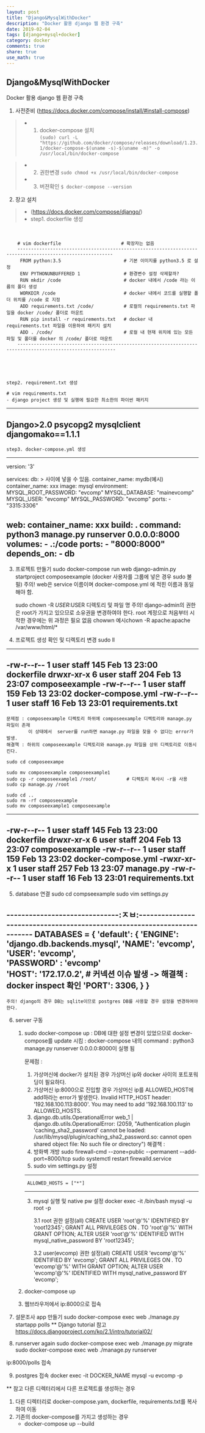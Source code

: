 ```yaml
---
layout: post
title: "Django&MysqlWithDocker"
description: "Docker 활용 django 웹 환경 구축"
date: 2019-02-04
tags: [django+mysql+docker]
category: docker
comments: true
share: true
use_math: true
---
```


## Django&MysqlWithDocker
Docker 활용 django 웹 환경 구축


1. 사전준비 (https://docs.docker.com/compose/install/#install-compose)
> * 1. docker-compose 설치  
        ```
            (sudo) curl -L "https://github.com/docker/compose/releases/download/1.23.1/docker-compose-$(uname -s)-$(uname -m)" -o /usr/local/bin/docker-compose
        ```
        
> * 2. 권한변경
    ```
        sudo chmod +x /usr/local/bin/docker-compose
    ```    
> * 3. 버젼확인
    ```
        $ docker-compose --version
    ```
    

2. 장고 설치
> * (https://docs.docker.com/compose/django/)
> * step1. dockerfile 생성

<br>

        # vim dockerfile                      # 확장자는 없음
        ---------------------------------------------------------------------------------------------------------
         FROM python:3.5                       # 기본 이미지를 python3.5 로 설정
         ENV PYTHONUNBUFFERED 1                # 환경변수 설정 삭제할까?
         RUN mkdir /code                       # docker 내에서 /code 라는 이름의 폴더 생성
         WORKDIR /code                         # docker 내에서 코드를 실행할 폴더 위치를 /code 로 지정
         ADD requirements.txt /code/           # 로컬의 requirements.txt 파일을 docker /code/ 폴더로 마운트
         RUN pip install -r requirements.txt   # docker 내 requirements.txt 파일을 이용하여 패키지 설치
         ADD . /code/                          # 로컬 내 현재 위치에 있는 모든 파일 및 폴더를 docker 의 /code/ 폴더로 마운트
        ----------------------------------------------------------------------------------------------------------

    



    step2. requirement.txt 생성

    # vim requirements.txt
    - django project 생성 및 실행에 필요한 최소한의 파이썬 패키지
------------------------------------------------------------------------------------------------------------
 Django>2.0
 psycopg2
 mysqlclient
 djangomako==1.1.1
------------------------------------------------------------------------------------------------------------

    step3. docker-compose.yml 생성

-------------------------------------------------------------------------------------------------------------
version: '3'

services:
  db:                        > 사이에 넣을 수 있음. container_name: mydb(예시)
    container_name: xxx
    image: mysql
    environment:
        MYSQL_ROOT_PASSWORD: "evcomp"
        MYSQL_DATABASE: "mainevcomp"
        MYSQL_USER: "evcomp"
        MYSQL_PASSWORD: "evcomp"
    ports:
      - "3315:3306"

  web:
    container_name: xxx
    build: .
    command: python3 manage.py runserver 0.0.0.0:8000
    volumes:
      - .:/code
    ports:
      - "8000:8000"
    depends_on:
      - db
-------------------------------------------------------------------------------------------------------------------

3. 프로젝트 만들기
    sudo docker-compose run web django-admin.py startproject composeexample (docker 사용자를 그룹에 넣은 경우 sudo 불필)
        주의! web은 service 이름이며 docker-compose.yml 에 적힌 이름과 동일해야 함.

    sudo chown -R $USER:$USER 디렉토리 및 파일 명
        주의! django-admin의 권한은 root가 가지고 있으므로 소유권을 변경하여야 한다.
              root 계정으로 처음부터 시작한 경우에는 위 과정은 필요 없음
            chowwn 예시chown -R apache:apache /var/www/html/*
4. 프로젝트 생성 확인 및 디렉토리 변경
    sudo ll
------------------------------------------------------------------------------------------------
-rw-r--r--  1 user  staff  145 Feb 13 23:00 dockerfile
drwxr-xr-x  6 user  staff  204 Feb 13 23:07 composeexample
-rw-r--r--  1 user  staff  159 Feb 13 23:02 docker-compose.yml
-rw-r--r--  1 user  staff   16 Feb 13 23:01 requirements.txt
------------------------------------------------------------------------------------------------
    문제점 : composeexample 디렉토리 하위에 composeexample 디렉토리와 manage.py 파일이 존재
            이 상태에서  server를 run하면 manage.py 파일을 찾을 수 없다는 error가 발생.
    해결책 : 하위의 composeexample 디렉토리와 manage.py 파일을 상위 디렉토리로 이동시킨다.

    sudo cd composeexampe

    sudo mv composeexample composeexample1
    sudo cp -r composeexample1 /root/           # 디렉토리 복사시 -r을 사용
    sudo cp manage.py /root

    sudo cd ..
    sudo rm -rf composeexample
    sudo mv composeexample1 composeexample

------------------------------------------------------------------------------------------------
-rw-r--r--  1 user  staff  145 Feb 13 23:00 dockerfile
drwxr-xr-x  6 user  staff  204 Feb 13 23:07 composeexample
-rw-r--r--  1 user  staff  159 Feb 13 23:02 docker-compose.yml
-rwxr-xr-x  1 user  staff  257 Feb 13 23:07 manage.py
-rw-r--r--  1 user  staff   16 Feb 13 23:01 requirements.txt
------------------------------------------------------------------------------------------------

5. database 연결
    sudo cd compseexample
    sudo vim settings.py

------------------------------:ㅈㅂ:-------------------------------------------------------------------------
DATABASES = {
    'default': {
        'ENGINE': 'django.db.backends.mysql',
        'NAME': 'evcomp',
        'USER': 'evcomp',                    
        'PASSWORD' : 'evcomp'                   
        'HOST': '172.17.0.2',                   # 커넥션 이슈 발생 -> 해결책 : docker inspect <container-name> 확인
        'PORT': 3306,
    }
}
--------------------------------------------------------------------------------------------------------
    주의! django의 경우 DB는 sqlite이므로 postgres DB를 사용할 경우 설정을 변경하여야 한다.

6. server 구동
    1. sudo docker-compose up
        : DB에 대한 설정 변경이 있었으므로 docker-compose를 update 시킴
        : docker-compose 내의 command :  python3 manage.py runserver 0.0.0.0:8000이 실행 됨

        문제점 :
        1. 가상머신에 docker가 설치된 경우 가상머신 ip와 docker 사이의 포트포워딩이 필요하다.
        2. 가상머신 ip:8000으로 진입할 경우 가상머신 ip를 ALLOWED_HOST에 add하라는 error가 발생한다.
             Invalid HTTP_HOST header: '192.168.100.113:8000'. You may need to add '192.168.100.113' to ALLOWED_HOSTS.
        3. django.db.utils.OperationalError 
             web_1  | django.db.utils.OperationalError: (2059, "Authentication plugin 'caching_sha2_password' cannot be loaded: /usr/lib/mysql/plugin/caching_sha2_password.so: 
             cannot open shared object file: No such file or directory")
        해결책 :
        1. 방화벽 개방
        sudo firewall-cmd --zone=public --permanent --add-port=8000/tcp
        sudo systemctl restart firewalld.service
        2. sudo vim settings.py 설정
         -------------------------------------------------------------
            ALLOWED_HOSTS = ["*"]
         --------------------------------------------------------------
        3. mysql 실행 및 native pw 설정
            docker exec -it <contain-name> /bin/bash
            mysql -u root -p

            3.1 root 권한 설정(all) 
            CREATE USER 'root'@'%' IDENTIFIED BY 'root12345'; 
            GRANT ALL PRIVILEGES ON *.* TO 'root'@'%' WITH GRANT OPTION;
            ALTER USER 'root'@'%' IDENTIFIED WITH mysql_native_password BY 'root12345';
            
            3.2 user(evcomp) 권한 설정(all)
            CREATE USER 'evcomp'@'%' IDENTIFIED BY 'evcomp'; 
            GRANT ALL PRIVILEGES ON *.* TO 'evcomp'@'%' WITH GRANT OPTION;
            ALTER USER 'evcomp'@'%' IDENTIFIED WITH mysql_native_password BY 'evcomp';
    2. docker-compose up

    3. 웹브라우저에서 ip:8000으로 접속

7. 설문조사 app 만들기
sudo docker-compose exec web ./manage.py startapp polls
** Django tutorial 참고 https://docs.djangoproject.com/ko/2.1/intro/tutorial02/

8. runserver again
sudo docker-compose exec web ./manage.py migrate
sudo docker-compose exec web ./manage.py runserver

ip:8000/polls 접속

9. postgres 접속
docker exec -it DOCKER_NAME mysql -u evcomp -p

** 참고
다른 디렉터리에서 다른 프로젝트를 생성하는 경우
1. 다른 디렉터리로 docker-compose.yam, dockerfile, requirements.txt를 복사하여 이동
2. 기존의 docker-compose를 가지고 생성하는 경우
    - docker-compose up --build
